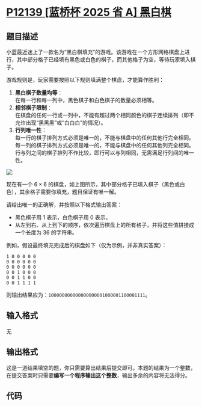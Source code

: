 # [P12139 [蓝桥杯 2025 省 A] 黑白棋](https://www.luogu.com.cn/problem/P12139)

## 题目描述

小蓝最近迷上了一款名为“黑白棋填充”的游戏。该游戏在一个方形网格棋盘上进行，其中部分格子已经填有黑色或白色的棋子，而其他格子为空，等待玩家填入棋子。  

游戏规则是，玩家需要按照以下规则填满整个棋盘，才能算作胜利：  
1. **黑白棋子数量均等**：  
   在每一行和每一列中，黑色棋子和白色棋子的数量必须相等。  
2. **相邻棋子限制**：  
   在棋盘的任何一行或一列中，不能有超过两个相同颜色的棋子连续排列（即不允许出现“黑黑黑”或“白白白”的情况）。  
3. **行列唯一性**：  
   每一行的棋子排列方式必须是唯一的，不能与棋盘中的任何其他行完全相同。  
   每一列的棋子排列方式必须是唯一的，不能与棋盘中的任何其他列完全相同。  
   行与列之间的棋子排列不作比较，即行可以与列相同，无需满足行列间的唯一性。

![](https://gitee.com/chen-houchao/images/raw/master/202504130051654.png)

现在有一个 $6 \times 6$ 的棋盘，如上图所示，其中部分格子已填入棋子（黑色或白色），其余格子需要你填充，题目保证有唯一解。  

请给出唯一的正确解，并按照以下格式输出答案：  

- 黑色棋子用 $1$ 表示，白色棋子用 $0$ 表示。  
- 从左到右、从上到下的顺序，依次遍历棋盘上的所有格子，并将这些值拼接成一个长度为 $36$ 的字符串。  

例如，假设最终填充完成后的棋盘如下（仅为示例，并非真实答案）：  
```plain
1 0 0 0 0 0
0 0 0 0 0 0
0 0 0 0 0 0
0 0 1 0 0 0
0 0 1 1 0 0
0 0 1 1 1 1
```
则输出结果应为：`100000000000000000001000001100001111`。

## 输入格式

无

## 输出格式

这是一道结果填空的题，你只需要算出结果后提交即可。本题的结果为一个整数，在提交答案时只需要**编写一个程序输出这个整数**，输出多余的内容将无法得分。

## 代码

```cpp

```

